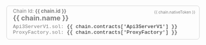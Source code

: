 <!-- Why this file. In order for the flex search to index the chain info they
cannot be inside a Vue component since it is rendered at runtime. The chains.json
file here is read during the Vite build so the data will actually end up inside
/dist/<filename>.
-->
<!-- Remember that any change to the HTML will most likely
require a restart of the dev server-->
<!-- WARNING
DO NOT place line breaks between HTML element like <div>.
They will not render as HTML but rather text or you get an error. No idea why!
-->
<div class="api3-bc-chains-box" v-for="(chain, index) in chains">
    <div class="api3-bc-chain-token">
      {{ chain.nativeToken }}
    </div>
    <div class="api3-bc-chains-id">
      Chain Id: <b>{{ chain.id }}</b>
    </div>
    <div class="api3-bc-chains-name" :href="chain.explorerUrl+'/address/'+chain.contracts['Api3ServerV1']"
      >{{ chain.name }} 
    </div>
    <div class="api3-bc-chains-contract-address">
      <div class="api3-bc-chains-contract-address" v-if="chain.contracts['Api3ServerV1']">
        Api3ServerV1.sol:
        <a :href="chain.explorerUrl+'/address/'+chain.contracts['Api3ServerV1']" target="_chainExplore">
          <span>{{ chain.contracts['Api3ServerV1'] }}</span>
        </a><CopyIcon :text="chain.contracts['Api3ServerV1']"/>
      </div>
      <div class="api3-bc-chains-contract-address" v-if="chain.contracts['ProxyFactory']">
        ProxyFactory.sol:
        <a :href="chain.explorerUrl+'/address/'+chain.contracts['ProxyFactory']" target="_chainExplore">
          <span>{{ chain.contracts['ProxyFactory'] }}</span>
        </a><CopyIcon :text="chain.contracts['ProxyFactory']"/>
      </div>
    </div>
</div>

<script setup lang="ts">
    import chains from './chains.json';
</script>

<style>
.api3-bc-chains-name {
  font-size: large;
  font-weight: bold;
  margin-bottom: 5px;
  color:gray;
}
.api3-bc-chain-token {
  float: right;
  font-size: x-small !important;
  padding:5px;
  color: gray;
}

.api3-bc-chains-id {
  font-size: small;
  color: gray;
}
.api3-bc-chains-contract-address {
  font-family: courier;
  font-size: small;
  color: gray;
}
.api3-bc-chains-box {
  overflow-wrap: anywhere;
  padding-top: 5px;
  padding-left: 16px;
  padding-right: 5px;
  padding-bottom: 10px;
  border: solid lightgrey 1px;
  border-radius: 0.5em;
  margin-bottom: 15px;
  max-width: 620px;
}
</style>
